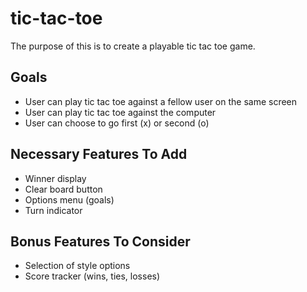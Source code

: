 # tic-tac-toe

The purpose of this is to create a playable tic tac toe game.

## Goals

- User can play tic tac toe against a fellow user on the same screen
- User can play tic tac toe against the computer
- User can choose to go first (x) or second (o)

## Necessary Features To Add

- Winner display
- Clear board button
- Options menu (goals)
- Turn indicator

## Bonus Features To Consider

- Selection of style options
- Score tracker (wins, ties, losses)
